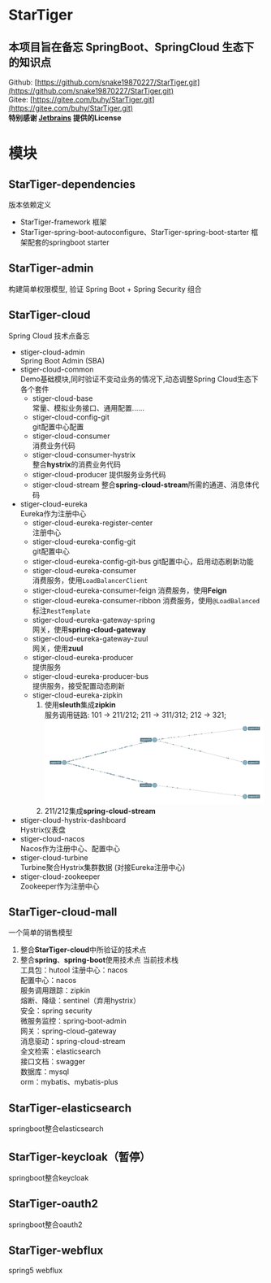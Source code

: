 # StarTiger
## 本项目旨在备忘 SpringBoot、SpringCloud 生态下的知识点
Github: [https://github.com/snake19870227/StarTiger.git](https://github.com/snake19870227/StarTiger.git)  
Gitee: [https://gitee.com/buhy/StarTiger.git](https://gitee.com/buhy/StarTiger.git)  
**特别感谢 [Jetbrains](https://www.jetbrains.com/?from=StarTiger) 提供的License**
# 模块
## StarTiger-dependencies
版本依赖定义
- StarTiger-framework
框架
- StarTiger-spring-boot-autoconfigure、StarTiger-spring-boot-starter
框架配套的springboot starter
## StarTiger-admin
构建简单权限模型, 验证 Spring Boot + Spring Security 组合  
## StarTiger-cloud
Spring Cloud 技术点备忘
- stiger-cloud-admin  
Spring Boot Admin (SBA)
- stiger-cloud-common  
Demo基础模块,同时验证不变动业务的情况下,动态调整Spring Cloud生态下各个套件
  - stiger-cloud-base  
  常量、模拟业务接口、通用配置......
  - stiger-cloud-config-git  
  git配置中心配置
  - stiger-cloud-consumer  
  消费业务代码
  - stiger-cloud-consumer-hystrix  
  整合**hystrix**的消费业务代码
  - stiger-cloud-producer
  提供服务业务代码
  - stiger-cloud-stream
  整合**spring-cloud-stream**所需的通道、消息体代码
- stiger-cloud-eureka  
Eureka作为注册中心
  - stiger-cloud-eureka-register-center  
  注册中心
  - stiger-cloud-eureka-config-git  
  git配置中心
  - stiger-cloud-eureka-config-git-bus
  git配置中心，启用动态刷新功能
  - stiger-cloud-eureka-consumer  
  消费服务，使用`LoadBalancerClient`
  - stiger-cloud-eureka-consumer-feign
  消费服务，使用**Feign**
  - stiger-cloud-eureka-consumer-ribbon
  消费服务，使用`@LoadBalanced`标注`RestTemplate`
  - stiger-cloud-eureka-gateway-spring  
  网关，使用**spring-cloud-gateway**
  - stiger-cloud-eureka-gateway-zuul  
  网关，使用**zuul**
  - stiger-cloud-eureka-producer  
  提供服务
  - stiger-cloud-eureka-producer-bus  
  提供服务，接受配置动态刷新
  - stiger-cloud-eureka-zipkin  
    1. 使用**sleuth**集成**zipkin**  
    服务调用链路: 101 -> 211/212; 211 -> 311/312; 212 -> 321;  
    ![拓扑图](https://github.com/snake19870227/StarTiger/blob/master/StarTiger-cloud/stiger-cloud-eureka/doc/image/zipkin_router.jpg?raw=true)
    2. 211/212集成**spring-cloud-stream**
- stiger-cloud-hystrix-dashboard  
Hystrix仪表盘
- stiger-cloud-nacos  
Nacos作为注册中心、配置中心
- stiger-cloud-turbine  
Turbine聚合Hystrix集群数据  (对接Eureka注册中心)
- stiger-cloud-zookeeper  
Zookeeper作为注册中心
## StarTiger-cloud-mall
一个简单的销售模型
1. 整合**StarTiger-cloud**中所验证的技术点  
2. 整合**spring**、**spring-boot**使用技术点
当前技术栈  
工具包：hutool 
注册中心：nacos  
配置中心：nacos  
服务调用跟踪：zipkin  
熔断、降级：sentinel（弃用hystrix）  
安全：spring security  
微服务监控：spring-boot-admin  
网关：spring-cloud-gateway  
消息驱动：spring-cloud-stream  
全文检索：elasticsearch  
接口文档：swagger  
数据库：mysql  
orm：mybatis、mybatis-plus  
## StarTiger-elasticsearch
springboot整合elasticsearch
## StarTiger-keycloak（暂停）
springboot整合keycloak
## StarTiger-oauth2
springboot整合oauth2
## StarTiger-webflux
spring5 webflux
